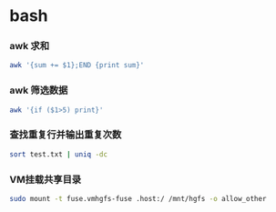 # bash

### awk 求和
```bash
awk '{sum += $1};END {print sum}'
```

### awk 筛选数据
```bash
awk '{if ($1>5) print}'
```

### 查找重复行并输出重复次数
```bash
sort test.txt | uniq -dc
```

### VM挂载共享目录
```bash
sudo mount -t fuse.vmhgfs-fuse .host:/ /mnt/hgfs -o allow_other
```